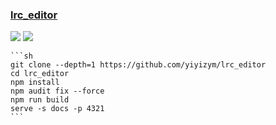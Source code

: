 ### [lrc_editor](https://github.com/yiyizym/lrc_editor)

![](https://img.shields.io/github/license/yiyizym/lrc_editor?style=flat-square) ![](https://img.shields.io/github/last-commit/scillidan/lrc_editor/master?label=last%20commit%20(fork)&style=flat-square)

````{tab} From source
```sh
git clone --depth=1 https://github.com/yiyizym/lrc_editor
cd lrc_editor
npm install
npm audit fix --force
npm run build
serve -s docs -p 4321
```
````